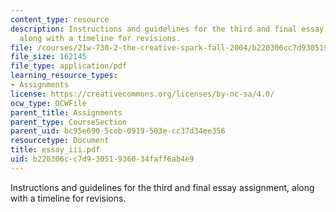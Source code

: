 ```yaml
---
content_type: resource
description: Instructions and guidelines for the third and final essay assignment,
  along with a timeline for revisions.
file: /courses/21w-730-2-the-creative-spark-fall-2004/b220306cc7d93051936034faff6ab4e9_essay_iii.pdf
file_size: 162145
file_type: application/pdf
learning_resource_types:
- Assignments
license: https://creativecommons.org/licenses/by-nc-sa/4.0/
ocw_type: OCWFile
parent_title: Assignments
parent_type: CourseSection
parent_uid: bc95e690-5ceb-0919-503e-cc37d34ee356
resourcetype: Document
title: essay_iii.pdf
uid: b220306c-c7d9-3051-9360-34faff6ab4e9
---
```

Instructions and guidelines for the third and final essay assignment, along with a timeline for revisions.